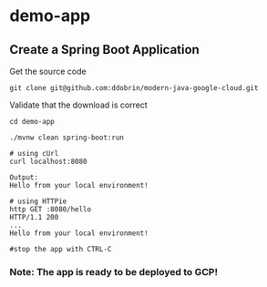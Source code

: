 # demo-app 

## Create a Spring Boot Application

Get the source code
```shell
git clone git@github.com:ddobrin/modern-java-google-cloud.git
```

Validate that the download is correct
```shell
cd demo-app

./mvnw clean spring-boot:run

# using cUrl
curl localhost:8080

Output: 
Hello from your local environment!

# using HTTPie
http GET :8080/hello
HTTP/1.1 200
...
Hello from your local environment!

#stop the app with CTRL-C
```

### Note: The app is ready to be deployed to GCP!

